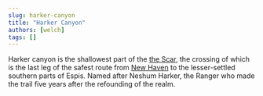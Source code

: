 ```yaml
---
slug: harker-canyon
title: "Harker Canyon"
authors: [welch]
tags: []
---
```


Harker canyon is the shallowest part of the [the Scar](/wikis/the-scar), the crossing of which is the last leg of the safest route from [New Haven](/wikis/the-portal-city-of-new-haven) to the lesser-settled southern parts of Espis. Named after Neshum Harker, the Ranger who made the trail five years after the refounding of the realm.
